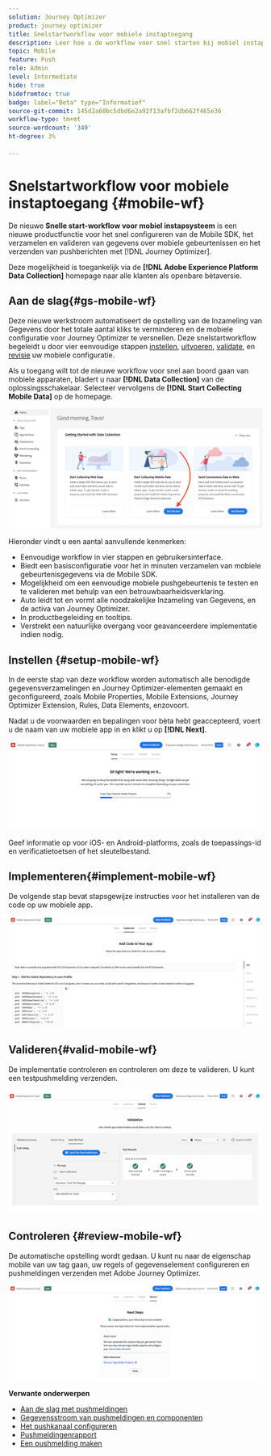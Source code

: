 ```yaml
---
solution: Journey Optimizer
product: journey optimizer
title: Snelstartworkflow voor mobiele instaptoegang
description: Leer hoe u de workflow voor snel starten bij mobiel instappen kunt gebruiken
topic: Mobile
feature: Push
role: Admin
level: Intermediate
hide: true
hidefromtoc: true
badge: label="Beta" type="Informatief"
source-git-commit: 145d2a60bc5dbd6e2a92f13afbf2db662f465e36
workflow-type: tm+mt
source-wordcount: '349'
ht-degree: 3%

---
```



# Snelstartworkflow voor mobiele instaptoegang {#mobile-wf}

De nieuwe **Snelle start-workflow voor mobiel instapsysteem** is een nieuwe productfunctie voor het snel configureren van de Mobile SDK, het verzamelen en valideren van gegevens over mobiele gebeurtenissen en het verzenden van pushberichten met [!DNL Journey Optimizer].

Deze mogelijkheid is toegankelijk via de **[!DNL Adobe Experience Platform Data Collection]** homepage naar alle klanten als openbare bètaversie.

## Aan de slag{#gs-mobile-wf}

Deze nieuwe werkstroom automatiseert de opstelling van de Inzameling van Gegevens door het totale aantal kliks te verminderen en de mobiele configuratie voor Journey Optimizer te versnellen. Deze snelstartworkflow begeleidt u door vier eenvoudige stappen [instellen](##setup-mobile-wf), [uitvoeren](#implement-mobile-wf), [validate](#valid-mobile-wf), en [revisie](#review-mobile-wf) uw mobiele configuratie.

Als u toegang wilt tot de nieuwe workflow voor snel aan boord gaan van mobiele apparaten, bladert u naar **[!DNL Data Collection]** van de oplossingsschakelaar. Selecteer vervolgens de **[!DNL Start Collecting Mobile Data]** op de homepage.

![](assets/mobile-wf-home.png)

Hieronder vindt u een aantal aanvullende kenmerken:

* Eenvoudige workflow in vier stappen en gebruikersinterface.
* Biedt een basisconfiguratie voor het in minuten verzamelen van mobiele gebeurtenisgegevens via de Mobile SDK.
* Mogelijkheid om een eenvoudige mobiele pushgebeurtenis te testen en te valideren met behulp van een betrouwbaarheidsverklaring.
* Auto leidt tot en vormt alle noodzakelijke Inzameling van Gegevens, en de activa van Journey Optimizer.
* In productbegeleiding en tooltips.
* Verstrekt een natuurlijke overgang voor geavanceerdere implementatie indien nodig.

## Instellen {#setup-mobile-wf}

In de eerste stap van deze workflow worden automatisch alle benodigde gegevensverzamelingen en Journey Optimizer-elementen gemaakt en geconfigureerd, zoals Mobile Properties, Mobile Extensions, Journey Optimizer Extension, Rules, Data Elements, enzovoort.

Nadat u de voorwaarden en bepalingen voor bèta hebt geaccepteerd, voert u de naam van uw mobiele app in en klikt u op **[!DNL Next]**.

![](assets/mobile-wf-setup.png)

Geef informatie op voor iOS- en Android-platforms, zoals de toepassings-id en verificatietoetsen of het sleutelbestand.

## Implementeren{#implement-mobile-wf}

De volgende stap bevat stapsgewijze instructies voor het installeren van de code op uw mobiele app.

![](assets/mobile-wf-add-code.png)


## Valideren{#valid-mobile-wf}

De implementatie controleren en controleren om deze te valideren. U kunt een testpushmelding verzenden.

![](assets/mobile-wf-valid.png)


## Controleren {#review-mobile-wf}

De automatische opstelling wordt gedaan. U kunt nu naar de eigenschap mobile van uw tag gaan, uw regels of gegevenselement configureren en pushmeldingen verzenden met Adobe Journey Optimizer.

![](assets/mobile-wf-done.png)


**Verwante onderwerpen**

* [Aan de slag met pushmeldingen](get-started-push.md)
* [Gegevensstroom van pushmeldingen en componenten](push-gs.md)
* [Het pushkanaal configureren](push-configuration.md)
* [Pushmeldingenrapport](../reports/journey-global-report.md#push-global)
* [Een pushmelding maken](create-push.md)
